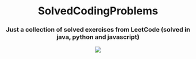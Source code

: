 <div style="text-align: center;">
  <h1>SolvedCodingProblems</h1>
  <h3>Just a collection of solved exercises from LeetCode (solved in java, python and javascript)</h3>
  <img src="https://media3.giphy.com/media/v1.Y2lkPTc5MGI3NjExNGpveGw4dnpyc3RjazdmZngwdDhoZnFsbDRudTI3c3htcTBpNHo0NSZlcD12MV9pbnRlcm5hbF9naWZfYnlfaWQmY3Q9Zw/l1J3MyrLOT5fJVW4U/giphy.gif" />
</div>
